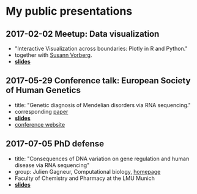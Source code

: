 # My public presentations

## 2017-02-02 Meetup: Data visualization

* "Interactive Visualization across boundaries: Plotly in R and Python." 
* together with [Susann Vorberg](https://github.com/susannvorberg).
* [**slides**](https://baderd.github.io/presentations/meetup_visualization/prese_meetup_plotly.slides.html)


## 2017-05-29 Conference talk: European Society of Human Genetics

* title: "Genetic diagnosis of Mendelian disorders via RNA sequencing."
* corresponding [paper](https://www.nature.com/articles/ncomms15824) 
* [**slides**](https://baderd.github.io/presentations/docs/2017-05-29_baderda_eshg_talk.pdf)
* [conference website](https://2017.eshg.org/)


## 2017-07-05 PhD defense

* title: "Consequences of DNA variation on gene regulation and human disease 
via RNA sequencing"
* group: Julien Gagneur, Computational biology, [homepage](http://www.gagneurlab.in.tum.de/)
* Faculty of Chemistry and Pharmacy at the LMU Munich
* [**slides**](https://baderd.github.io/presentations/docs/2017-07-05_baderda_phd_defense.pdf)
